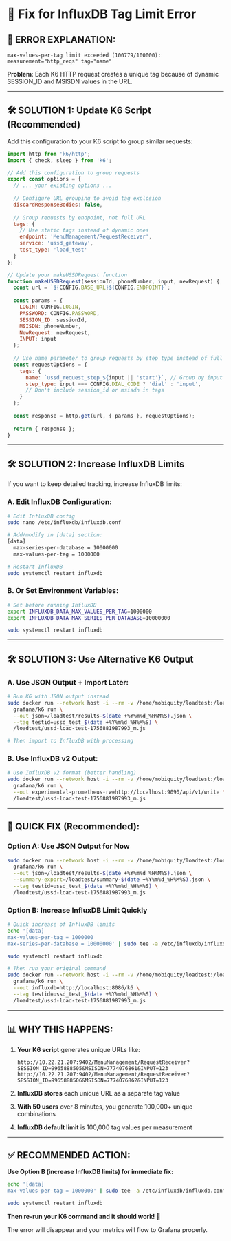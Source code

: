 # 🔧 Fix for InfluxDB Tag Limit Error

## 🚨 **ERROR EXPLANATION:**
```
max-values-per-tag limit exceeded (100779/100000): measurement="http_reqs" tag="name"
```

**Problem**: Each K6 HTTP request creates a unique tag because of dynamic SESSION_ID and MSISDN values in the URL.

---

## 🛠️ **SOLUTION 1: Update K6 Script (Recommended)**

Add this configuration to your K6 script to group similar requests:

```javascript
import http from 'k6/http';
import { check, sleep } from 'k6';

// Add this configuration to group requests
export const options = {
  // ... your existing options ...
  
  // Configure URL grouping to avoid tag explosion
  discardResponseBodies: false,
  
  // Group requests by endpoint, not full URL
  tags: {
    // Use static tags instead of dynamic ones
    endpoint: 'MenuManagement/RequestReceiver',
    service: 'ussd_gateway',
    test_type: 'load_test'
  }
};

// Update your makeUSSDRequest function
function makeUSSDRequest(sessionId, phoneNumber, input, newRequest) {
  const url = `${CONFIG.BASE_URL}${CONFIG.ENDPOINT}`;
  
  const params = {
    LOGIN: CONFIG.LOGIN,
    PASSWORD: CONFIG.PASSWORD,
    SESSION_ID: sessionId,
    MSISDN: phoneNumber,
    NewRequest: newRequest,
    INPUT: input
  };
  
  // Use name parameter to group requests by step type instead of full URL
  const requestOptions = {
    tags: {
      name: `ussd_request_step_${input || 'start'}`, // Group by input type
      step_type: input === CONFIG.DIAL_CODE ? 'dial' : 'input',
      // Don't include session_id or msisdn in tags
    }
  };
  
  const response = http.get(url, { params }, requestOptions);
  
  return { response };
}
```

---

## 🛠️ **SOLUTION 2: Increase InfluxDB Limits**

If you want to keep detailed tracking, increase InfluxDB limits:

### **A. Edit InfluxDB Configuration:**
```bash
# Edit InfluxDB config
sudo nano /etc/influxdb/influxdb.conf

# Add/modify in [data] section:
[data]
  max-series-per-database = 10000000
  max-values-per-tag = 1000000

# Restart InfluxDB
sudo systemctl restart influxdb
```

### **B. Or Set Environment Variables:**
```bash
# Set before running InfluxDB
export INFLUXDB_DATA_MAX_VALUES_PER_TAG=1000000
export INFLUXDB_DATA_MAX_SERIES_PER_DATABASE=10000000

sudo systemctl restart influxdb
```

---

## 🛠️ **SOLUTION 3: Use Alternative K6 Output**

### **A. Use JSON Output + Import Later:**
```bash
# Run K6 with JSON output instead
sudo docker run --network host -i --rm -v /home/mobiquity/loadtest:/loadtest \
  grafana/k6 run \
  --out json=/loadtest/results-$(date +%Y%m%d_%H%M%S).json \
  --tag testid=ussd_test_$(date +%Y%m%d_%H%M%S) \
  /loadtest/ussd-load-test-1756881987993_m.js

# Then import to InfluxDB with processing
```

### **B. Use InfluxDB v2 Output:**
```bash
# Use InfluxDB v2 format (better handling)
sudo docker run --network host -i --rm -v /home/mobiquity/loadtest:/loadtest \
  grafana/k6 run \
  --out experimental-prometheus-rw=http://localhost:9090/api/v1/write \
  /loadtest/ussd-load-test-1756881987993_m.js
```

---

## 🎯 **QUICK FIX (Recommended):**

### **Option A: Use JSON Output for Now**
```bash
sudo docker run --network host -i --rm -v /home/mobiquity/loadtest:/loadtest \
  grafana/k6 run \
  --out json=/loadtest/results-$(date +%Y%m%d_%H%M%S).json \
  --summary-export=/loadtest/summary-$(date +%Y%m%d_%H%M%S).json \
  --tag testid=ussd_test_$(date +%Y%m%d_%H%M%S) \
  /loadtest/ussd-load-test-1756881987993_m.js
```

### **Option B: Increase InfluxDB Limit Quickly**
```bash
# Quick increase of InfluxDB limits
echo '[data]
max-values-per-tag = 1000000
max-series-per-database = 10000000' | sudo tee -a /etc/influxdb/influxdb.conf

sudo systemctl restart influxdb

# Then run your original command
sudo docker run --network host -i --rm -v /home/mobiquity/loadtest:/loadtest \
  grafana/k6 run \
  --out influxdb=http://localhost:8086/k6 \
  --tag testid=ussd_test_$(date +%Y%m%d_%H%M%S) \
  /loadtest/ussd-load-test-1756881987993_m.js
```

---

## 📊 **WHY THIS HAPPENS:**

1. **Your K6 script** generates unique URLs like:
   ```
   http://10.22.21.207:9402/MenuManagement/RequestReceiver?SESSION_ID=9965888505&MSISDN=7774076861&INPUT=123
   http://10.22.21.207:9402/MenuManagement/RequestReceiver?SESSION_ID=9965888506&MSISDN=7774076862&INPUT=123
   ```

2. **InfluxDB stores** each unique URL as a separate tag value

3. **With 50 users** over 8 minutes, you generate 100,000+ unique combinations

4. **InfluxDB default limit** is 100,000 tag values per measurement

---

## ✅ **RECOMMENDED ACTION:**

**Use Option B (increase InfluxDB limits) for immediate fix:**

```bash
echo '[data]
max-values-per-tag = 1000000' | sudo tee -a /etc/influxdb/influxdb.conf

sudo systemctl restart influxdb
```

**Then re-run your K6 command and it should work!** 🚀

The error will disappear and your metrics will flow to Grafana properly.

